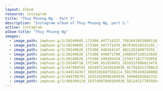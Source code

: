 ```yaml
---
layout: album
resource: instagram
title: "Thuy Phuong Ng - Part 3"
description: "Instagram album of Thuy Phuong Ng, part 3."
active: instagram
album-title: "Thuy Phuong Ng"
images:
  - image_path: imphuon.g/3/20240605_173308_447714157_7561041853986510_7833418497882447105_n.jpg
  - image_path: imphuon.g/3/20240605_173308_447771476_867636518525191_4437730293194681603_n.jpg
  - image_path: imphuon.g/3/20240626_175300_448264147_482126340975555_1995857251791137941_n.jpg
  - image_path: imphuon.g/3/20240626_175300_449071700_1488597128533036_626109524957843984_n.jpg
  - image_path: imphuon.g/3/20240626_175300_449202410_2159371827755050_8030198883274519521_n.jpg
  - image_path: imphuon.g/3/20240718_175346_451959455_1016557906813479_8917216158730013532_n.jpg
  - image_path: imphuon.g/3/447990592_18349713439104936_9179103237886289708_n.jpg
  - image_path: imphuon.g/3/449144357_3693201607558214_5017054592488002498_n.jpg
  - image_path: imphuon.g/3/449790781_18353420986104936_5996058368132215912_n.jpg
  - image_path: imphuon.g/3/468309110_18374997880104936_5812415770358547958_n.jpg
---
```

